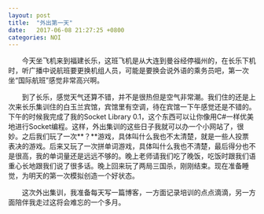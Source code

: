 ```yaml
---
layout: post
title:  "外出第一天"
date:   2017-06-08 21:27:25 +0800
categories: NOI
---
```


&emsp;&emsp;今天坐飞机来到福建长乐，这班飞机是从大连到曼谷经停福州的，在长乐下机时，听广播中说航班要更换机组人员，可能是要换会说外语的乘务员吧，第一次坐“国际航班”感觉非常高兴啊。

&emsp;&emsp;到了长乐，感觉天气还算不错，并不是很热但是空气非常潮。我们住的还是上次来长乐集训住的白玉兰宾馆，宾馆里有空调，待在宾馆一下午感觉还是不错的。下午的时候我完成了我的Socket Library 0.1，这个东西可以让你像用C#一样优美地进行Socket编程。这样，外出集训的这些日子我就可以办一个小网站了，很妙。之后我们玩了一次**？**游戏，具体叫什么我也不太清楚，就是一些人投票表决的游戏。后来又玩了一次拼单词游戏，具体叫什么我也不清楚，最后得分也不是很高，我的单词量还是远远不够的。晚上老师请我们吃了晚饭，吃饭时跟我们语重心长地跟我们说了很多话。晚上回来玩了两局三国杀，刚刚结束。现在准备睡觉，为明天的第一次模拟创造一个好状态。

&emsp;&emsp;这次外出集训，我准备每天写一篇博客，一方面记录培训的点点滴滴，另一方面陪伴我走过这将会难忘的一个多月。
